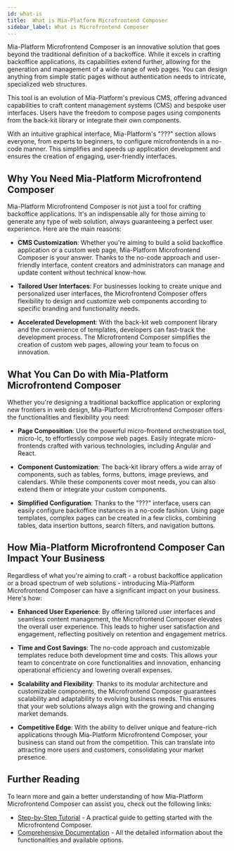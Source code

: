 ```yaml
---
id: what-is
title:  What is Mia-Platform Microfrontend Composer
sidebar_label: What is Microfrontend Composer
---
```


Mia-Platform Microfrontend Composer is an innovative solution that goes beyond the traditional definition of a backoffice. While it excels in crafting backoffice applications, its capabilities extend further, allowing for the generation and management of a wide range of web pages. You can design anything from simple static pages without authentication needs to intricate, specialized web structures.

This tool is an evolution of Mia-Platform's previous CMS, offering advanced capabilities to craft content management systems (CMS) and bespoke user interfaces. Users have the freedom to compose pages using components from the back-kit library or integrate their own components.

With an intuitive graphical interface, Mia-Platform's "???" section allows everyone, from experts to beginners, to configure microfrontends in a no-code manner. This simplifies and speeds up application development and ensures the creation of engaging, user-friendly interfaces.

## Why You Need Mia-Platform Microfrontend Composer

Mia-Platform Microfrontend Composer is not just a tool for crafting backoffice applications. It's an indispensable ally for those aiming to generate any type of web solution, always guaranteeing a perfect user experience. Here are the main reasons:

- **CMS Customization**: Whether you're aiming to build a solid backoffice application or a custom web page, Mia-Platform Microfrontend Composer is your answer. Thanks to the no-code approach and user-friendly interface, content creators and administrators can manage and update content without technical know-how.

- **Tailored User Interfaces**: For businesses looking to create unique and personalized user interfaces, the Microfrontend Composer offers flexibility to design and customize web components according to specific branding and functionality needs.

- **Accelerated Development**: With the back-kit web component library and the convenience of templates, developers can fast-track the development process. The Microfrontend Composer simplifies the creation of custom web pages, allowing your team to focus on innovation.

## What You Can Do with Mia-Platform Microfrontend Composer

Whether you're designing a traditional backoffice application or exploring new frontiers in web design, Mia-Platform Microfrontend Composer offers the functionalities and flexibility you need:

- **Page Composition**: Use the powerful micro-frontend orchestration tool, micro-lc, to effortlessly compose web pages. Easily integrate micro-frontends crafted with various technologies, including Angular and React.

- **Component Customization**: The back-kit library offers a wide array of components, such as tables, forms, buttons, image previews, and calendars. While these components cover most needs, you can also extend them or integrate your custom components.

- **Simplified Configuration**: Thanks to the "???" interface, users can easily configure backoffice instances in a no-code fashion. Using page templates, complex pages can be created in a few clicks, combining tables, data insertion buttons, search filters, and navigation buttons.

## How Mia-Platform Microfrontend Composer Can Impact Your Business

Regardless of what you're aiming to craft - a robust backoffice application or a broad spectrum of web solutions - introducing Mia-Platform Microfrontend Composer can have a significant impact on your business. Here's how:

- **Enhanced User Experience**: By offering tailored user interfaces and seamless content management, the Microfrontend Composer elevates the overall user experience. This leads to higher user satisfaction and engagement, reflecting positively on retention and engagement metrics.

- **Time and Cost Savings**: The no-code approach and customizable templates reduce both development time and costs. This allows your team to concentrate on core functionalities and innovation, enhancing operational efficiency and lowering overall expenses.

- **Scalability and Flexibility**: Thanks to its modular architecture and customizable components, the Microfrontend Composer guarantees scalability and adaptability to evolving business needs. This ensures that your web solutions always align with the growing and changing market demands.

- **Competitive Edge**: With the ability to deliver unique and feature-rich applications through Mia-Platform Microfrontend Composer, your business can stand out from the competition. This can translate into attracting more users and customers, consolidating your market presence.

## Further Reading

To learn more and gain a better understanding of how Mia-Platform Microfrontend Composer can assist you, check out the following links:

- [Step-by-Step Tutorial](#) - A practical guide to getting started with the Microfrontend Composer.
- [Comprehensive Documentation](#) - All the detailed information about the functionalities and available options.
